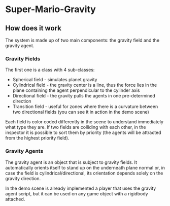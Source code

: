 # Super-Mario-Gravity
 
## How does it work
The system is made up of two main components: the gravity field and the gravity agent.

### Gravity Fields
The first one is a class with 4 sub-classes:
* Spherical field - simulates planet gravity
* Cylindrical field - the gravity center is a line, thus the force lies in the plane containing the agent perpendicular to the cylinder axis
* Directional field - the gravity pulls the agents in one pre-determined direction
* Transition field - useful for zones where there is a curvature between two directional fields (you can see it in action in the demo scene)

Each field is color coded differently in the scene to understand immediately what type they are.
If two fields are colliding with each other, in the inspector it is possible to sort them by priority (the agents will be attracted from the highest priority field).

### Gravity Agents
The gravity agent is an object that is subject to gravity fields.
It automatically orients itself to stand up on the underneath plane normal or, in case the field is cylindrical/directional, its orientation depends solely on the gravity direction.

In the demo scene is already implemented a player that uses the gravity agent script, but it can be used on any game object with a rigidbody attached.
